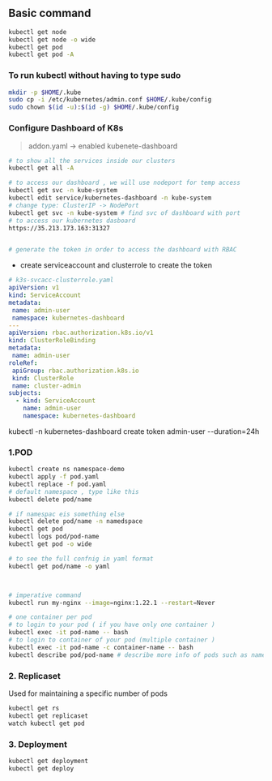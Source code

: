 ## Basic command
```bash
kubectl get node
kubectl get node -o wide 
kubectl get pod 
kubectl get pod -A
```

### To run kubectl without having to type sudo 
```bash
mkdir -p $HOME/.kube
sudo cp -i /etc/kubernetes/admin.conf $HOME/.kube/config
sudo chown $(id -u):$(id -g) $HOME/.kube/config

```
### Configure Dashboard of K8s
> addon.yaml -> enabled kubenete-dashboard 


```bash
# to show all the services inside our clusters 
kubectl get all -A

# to access our dashboard , we will use nodeport for temp access 
kubectl get svc -n kube-system
kubectl edit service/kubernetes-dashboard -n kube-system
# change type: ClusterIP -> NodePort
kubectl get svc -n kube-system # find svc of dashboard with port 
# to access our kubernetes dasboard 
https://35.213.173.163:31327 


# generate the token in order to access the dashboard with RBAC 
```
* create serviceaccount and clusterrole to create the token 
```yaml
# k3s-svcacc-clusterrole.yaml
apiVersion: v1
kind: ServiceAccount
metadata:
 name: admin-user
 namespace: kubernetes-dashboard
---
apiVersion: rbac.authorization.k8s.io/v1
kind: ClusterRoleBinding
metadata:
 name: admin-user
roleRef:
 apiGroup: rbac.authorization.k8s.io
 kind: ClusterRole
 name: cluster-admin
subjects:
  - kind: ServiceAccount
    name: admin-user
    namespace: kubernetes-dashboard
```
kubectl -n kubernetes-dashboard create token admin-user --duration=24h


### 1.POD 
```bash
kubectl create ns namespace-demo 
kubectl apply -f pod.yaml
kubectl replace -f pod.yaml 
# default namespace , type like this 
kubectl delete pod/name 

# if namespac eis something else 
kubectl delete pod/name -n namedspace
kubectl get pod 
kubectl logs pod/pod-name 
kubectl get pod -o wide 

# to see the full confnig in yaml format 
kubectl get pod/name -o yaml 



# imperative command
kubectl run my-nginx --image=nginx:1.22.1 --restart=Never 

# one container per pod 
# to login to your pod ( if you have only one container )
kubectl exec -it pod-name -- bash
# to login to container of your pod (multiple container )
kubectl exec -it pod-name -c container-name -- bash
kubectl describe pod/pod-name # describe more info of pods such as name, node selector , event 
```
### 2. Replicaset 
Used for maintaining a specific number of pods 

```bash
kubectl get rs 
kubectl get replicaset 
watch kubectl get pod 


```


### 3. Deployment
```bash 
kubectl get deployment 
kubectl get deploy 

```
